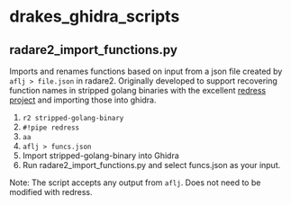 # drakes_ghidra_scripts

## radare2_import_functions.py

Imports and renames functions based on input from a json file created by `aflj > file.json` in radare2. Originally developed to support recovering function names in stripped golang binaries with the excellent [redress project](https://github.com/goretk/redress) and importing those into ghidra. 

1. `r2 stripped-golang-binary`
2. `#!pipe redress`
3. `aa`
4. `aflj > funcs.json`
5. Import stripped-golang-binary into Ghidra
6. Run radare2_import_functions.py and select funcs.json as your input. 

Note: The script accepts any output from `aflj`. Does not need to be modified with redress. 
